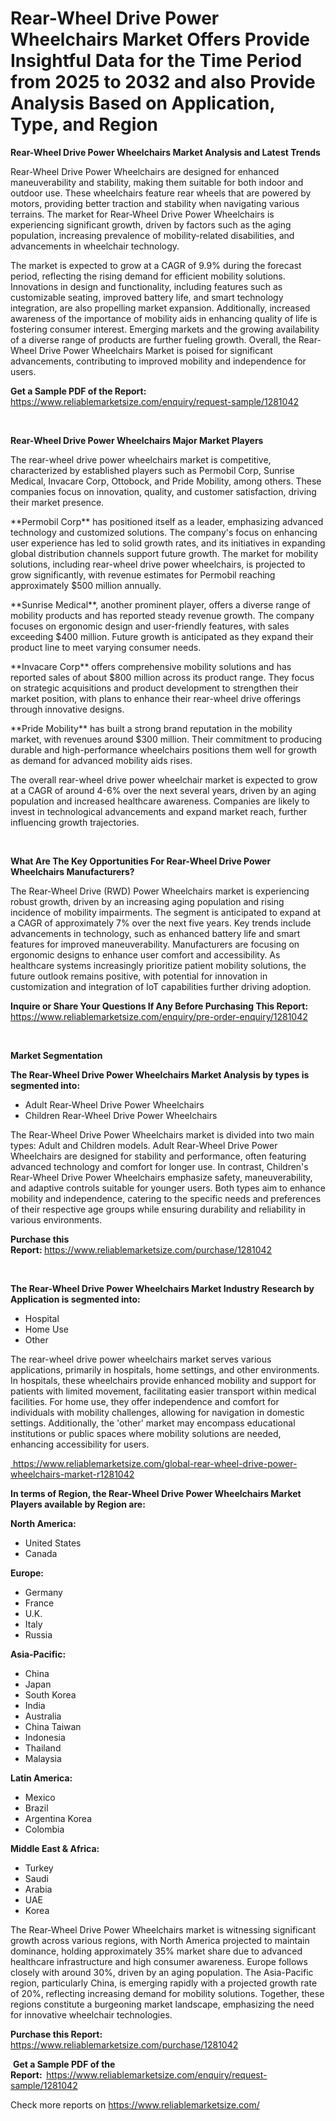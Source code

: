 <p><h1>Rear-Wheel Drive Power Wheelchairs Market Offers Provide Insightful Data for the Time Period from 2025 to 2032 and also Provide Analysis Based on Application, Type, and Region</h1></p><p><strong>Rear-Wheel Drive Power Wheelchairs Market Analysis and Latest Trends</strong></p>
<p><p>Rear-Wheel Drive Power Wheelchairs are designed for enhanced maneuverability and stability, making them suitable for both indoor and outdoor use. These wheelchairs feature rear wheels that are powered by motors, providing better traction and stability when navigating various terrains. The market for Rear-Wheel Drive Power Wheelchairs is experiencing significant growth, driven by factors such as the aging population, increasing prevalence of mobility-related disabilities, and advancements in wheelchair technology.</p><p>The market is expected to grow at a CAGR of 9.9% during the forecast period, reflecting the rising demand for efficient mobility solutions. Innovations in design and functionality, including features such as customizable seating, improved battery life, and smart technology integration, are also propelling market expansion. Additionally, increased awareness of the importance of mobility aids in enhancing quality of life is fostering consumer interest. Emerging markets and the growing availability of a diverse range of products are further fueling growth. Overall, the Rear-Wheel Drive Power Wheelchairs Market is poised for significant advancements, contributing to improved mobility and independence for users.</p></p>
<p><strong>Get a Sample PDF of the Report:&nbsp;</strong> <a href="https://www.reliablemarketsize.com/enquiry/request-sample/1281042?utm_campaign=2809&utm_medium=2&utm_source=Github&utm_content=ia&utm_term=24032025&utm_id=rear-wheel-drive-power-wheelchairs">https://www.reliablemarketsize.com/enquiry/request-sample/1281042</a></p>
<p>&nbsp;</p>
<p><strong>Rear-Wheel Drive Power Wheelchairs Major Market Players</strong></p>
<p><p>The rear-wheel drive power wheelchairs market is competitive, characterized by established players such as Permobil Corp, Sunrise Medical, Invacare Corp, Ottobock, and Pride Mobility, among others. These companies focus on innovation, quality, and customer satisfaction, driving their market presence. </p><p>**Permobil Corp** has positioned itself as a leader, emphasizing advanced technology and customized solutions. The company's focus on enhancing user experience has led to solid growth rates, and its initiatives in expanding global distribution channels support future growth. The market for mobility solutions, including rear-wheel drive power wheelchairs, is projected to grow significantly, with revenue estimates for Permobil reaching approximately $500 million annually.</p><p>**Sunrise Medical**, another prominent player, offers a diverse range of mobility products and has reported steady revenue growth. The company focuses on ergonomic design and user-friendly features, with sales exceeding $400 million. Future growth is anticipated as they expand their product line to meet varying consumer needs.</p><p>**Invacare Corp** offers comprehensive mobility solutions and has reported sales of about $800 million across its product range. They focus on strategic acquisitions and product development to strengthen their market position, with plans to enhance their rear-wheel drive offerings through innovative designs.</p><p>**Pride Mobility** has built a strong brand reputation in the mobility market, with revenues around $300 million. Their commitment to producing durable and high-performance wheelchairs positions them well for growth as demand for advanced mobility aids rises.</p><p>The overall rear-wheel drive power wheelchair market is expected to grow at a CAGR of around 4-6% over the next several years, driven by an aging population and increased healthcare awareness. Companies are likely to invest in technological advancements and expand market reach, further influencing growth trajectories.</p></p>
<p>&nbsp;</p>
<p><strong>What Are The Key Opportunities For Rear-Wheel Drive Power Wheelchairs Manufacturers?</strong></p>
<p><p>The Rear-Wheel Drive (RWD) Power Wheelchairs market is experiencing robust growth, driven by an increasing aging population and rising incidence of mobility impairments. The segment is anticipated to expand at a CAGR of approximately 7% over the next five years. Key trends include advancements in technology, such as enhanced battery life and smart features for improved maneuverability. Manufacturers are focusing on ergonomic designs to enhance user comfort and accessibility. As healthcare systems increasingly prioritize patient mobility solutions, the future outlook remains positive, with potential for innovation in customization and integration of IoT capabilities further driving adoption.</p></p>
<p><strong>Inquire or Share Your Questions If Any Before Purchasing This Report:</strong> <a href="https://www.reliablemarketsize.com/enquiry/pre-order-enquiry/1281042?utm_campaign=2809&utm_medium=2&utm_source=Github&utm_content=ia&utm_term=24032025&utm_id=rear-wheel-drive-power-wheelchairs">https://www.reliablemarketsize.com/enquiry/pre-order-enquiry/1281042</a></p>
<p>&nbsp;</p>
<p><strong>Market Segmentation</strong></p>
<p><strong>The Rear-Wheel Drive Power Wheelchairs Market Analysis by types is segmented into:</strong></p>
<p><ul><li>Adult Rear-Wheel Drive Power Wheelchairs</li><li>Children Rear-Wheel Drive Power Wheelchairs</li></ul></p>
<p><p>The Rear-Wheel Drive Power Wheelchairs market is divided into two main types: Adult and Children models. Adult Rear-Wheel Drive Power Wheelchairs are designed for stability and performance, often featuring advanced technology and comfort for longer use. In contrast, Children's Rear-Wheel Drive Power Wheelchairs emphasize safety, maneuverability, and adaptive controls suitable for younger users. Both types aim to enhance mobility and independence, catering to the specific needs and preferences of their respective age groups while ensuring durability and reliability in various environments.</p></p>
<p><strong>Purchase this Report:&nbsp;</strong><a href="https://www.reliablemarketsize.com/purchase/1281042?utm_campaign=2809&utm_medium=2&utm_source=Github&utm_content=ia&utm_term=24032025&utm_id=rear-wheel-drive-power-wheelchairs">https://www.reliablemarketsize.com/purchase/1281042</a></p>
<p>&nbsp;</p>
<p><strong>The Rear-Wheel Drive Power Wheelchairs Market Industry Research by Application is segmented into:</strong></p>
<p><ul><li>Hospital</li><li>Home Use</li><li>Other</li></ul></p>
<p><p>The rear-wheel drive power wheelchairs market serves various applications, primarily in hospitals, home settings, and other environments. In hospitals, these wheelchairs provide enhanced mobility and support for patients with limited movement, facilitating easier transport within medical facilities. For home use, they offer independence and comfort for individuals with mobility challenges, allowing for navigation in domestic settings. Additionally, the 'other' market may encompass educational institutions or public spaces where mobility solutions are needed, enhancing accessibility for users.</p></p>
<p><a href="https://www.reliablemarketsize.com/global-rear-wheel-drive-power-wheelchairs-market-r1281042?utm_campaign=2809&utm_medium=2&utm_source=Github&utm_content=ia&utm_term=24032025&utm_id=rear-wheel-drive-power-wheelchairs">&nbsp;https://www.reliablemarketsize.com/global-rear-wheel-drive-power-wheelchairs-market-r1281042</a></p>
<p><strong>In terms of Region, the Rear-Wheel Drive Power Wheelchairs Market Players available by Region are:</strong></p>
<p>
    <p> <strong> North America: </strong>
        <ul>
            <li>United States</li>
            <li>Canada</li>
        </ul>
        </p> 
    <p> <strong> Europe: </strong>
        <ul>
            <li>Germany</li>
            <li>France</li>
            <li>U.K.</li>
            <li>Italy</li>
            <li>Russia</li>
        </ul>
        </p> 
    <p> <strong> Asia-Pacific: </strong>
        <ul>
            <li>China</li>
            <li>Japan</li>
            <li>South Korea</li>
            <li>India</li>
            <li>Australia</li>
            <li>China Taiwan</li>
            <li>Indonesia</li>
            <li>Thailand</li>
            <li>Malaysia</li>
        </ul>
        </p> 
    <p> <strong> Latin America: </strong>
        <ul>
            <li>Mexico</li>
            <li>Brazil</li>
            <li>Argentina Korea</li>
            <li>Colombia</li>
        </ul>
        </p> 
    <p> <strong> Middle East & Africa: </strong>
        <ul>
            <li>Turkey</li>
            <li>Saudi</li>
            <li>Arabia</li>
            <li>UAE</li>
            <li>Korea</li>
        </ul>
    </p>
    </p>
<p><p>The Rear-Wheel Drive Power Wheelchairs market is witnessing significant growth across various regions, with North America projected to maintain dominance, holding approximately 35% market share due to advanced healthcare infrastructure and high consumer awareness. Europe follows closely with around 30%, driven by an aging population. The Asia-Pacific region, particularly China, is emerging rapidly with a projected growth rate of 20%, reflecting increasing demand for mobility solutions. Together, these regions constitute a burgeoning market landscape, emphasizing the need for innovative wheelchair technologies.</p></p>
<p><strong>Purchase this Report: </strong><a href="https://www.reliablemarketsize.com/purchase/1281042?utm_campaign=2809&utm_medium=2&utm_source=Github&utm_content=ia&utm_term=24032025&utm_id=rear-wheel-drive-power-wheelchairs">https://www.reliablemarketsize.com/purchase/1281042</a></p>
<p>&nbsp;<strong>Get a Sample PDF of the Report:&nbsp;&nbsp;</strong><a href="https://www.reliablemarketsize.com/enquiry/request-sample/1281042?utm_campaign=2809&utm_medium=2&utm_source=Github&utm_content=ia&utm_term=24032025&utm_id=rear-wheel-drive-power-wheelchairs">https://www.reliablemarketsize.com/enquiry/request-sample/1281042</a></p>
<p><strong></strong></p>
<p>Check more reports on <a href="https://www.reliablemarketsize.com/?utm_campaign=2809&utm_medium=2&utm_source=Github&utm_content=ia&utm_term=24032025&utm_id=rear-wheel-drive-power-wheelchairs">https://www.reliablemarketsize.com/</a></p>